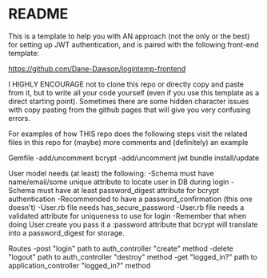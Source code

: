 # README

This is a template to help you with AN approach (not the only or the best) for setting up JWT authentication, and is paired with the following front-end template:

https://github.com/Dane-Dawson/logintemp-frontend

I HIGHLY ENCOURAGE not to clone this repo or directly copy and paste from it, but to write all your code yourself (even if you use this template as a direct starting point). Sometimes there are some hidden character issues with copy pasting from the github pages that will give you very confusing errors.

For examples of how THIS repo does the following steps visit the related files in this repo for (maybe) more comments and (definitely) an example

Gemfile
-add/uncomment bcrypt
-add/uncomment jwt
bundle install/update

User model needs (at least) the following:
-Schema must have name/email/some unique attribute to locate user in DB during login
-Schema must have at least password_digest attribute for bcrypt authentication
-Recommended to have a password_confirmation (this one doesn't)
-User.rb file needs has_secure_password
-User.rb file needs a validated attribute for uniqueness to use for login
-Remember that when doing User.create you pass it a :password attribute that bcrypt will translate into a password_digest for storage.

Routes
-post "login" path to auth_controller "create" method
-delete "logout" path to auth_controller "destroy" method
-get "logged_in?" path to application_controller "logged_in?" method

